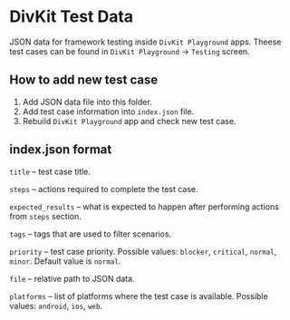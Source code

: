 # DivKit Test Data

JSON data for framework testing inside `DivKit Playground` apps. Theese test cases can be found in `DivKit Playground` -> `Testing` screen.

## How to add new test case

1. Add JSON data file into this folder.
2. Add test case information into `index.json` file.
3. Rebuild `DivKit Playground` app and check new test case.

## index.json format

`title` – test case title.

`steps` – actions required to complete the test case.

`expected_results` – what is expected to happen after performing actions from `steps` section.

`tags` – tags that are used to filter scenarios.

`priority` – test case priority. Possible values: `blocker`, `critical`, `normal`, `minor`. Default value is `normal`.

`file` – relative path to JSON data.

`platforms` – list of platforms where the test case is available. Possible values: `android`, `ios`, `web`.
